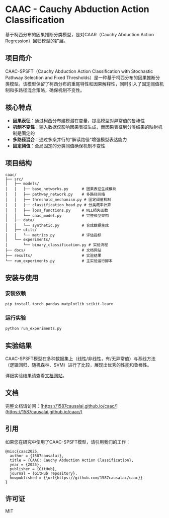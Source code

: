 # CAAC - Cauchy Abduction Action Classification

基于柯西分布的因果推断分类模型，是对CAAR（Cauchy Abduction Action Regression）回归模型的扩展。

## 项目简介

CAAC-SPSFT（Cauchy Abduction Action Classification with Stochastic Pathway Selection and Fixed Thresholds）是一种基于柯西分布的因果推断分类模型。该模型保留了柯西分布的重尾特性和因果解释性，同时引入了固定阈值机制和多路径混合策略，确保机制不变性。

## 核心特点

- **因果表征**：通过柯西分布建模潜在变量，提高模型对异常值的鲁棒性
- **机制不变性**：输入数据仅影响因果表征生成，而因果表征到分类结果的映射机制是固定的
- **多路径混合**：通过多条并行的"解读路径"增强模型表达能力
- **固定阈值**：全局固定的分类阈值确保机制不变性

## 项目结构

```
caac/
├── src/
│   ├── models/
│   │   ├── base_networks.py      # 因果表征生成模块
│   │   ├── pathway_network.py    # 多路径网络
│   │   ├── threshold_mechanism.py # 固定阈值机制
│   │   ├── classification_head.py # 分类概率计算
│   │   ├── loss_functions.py     # NLL损失函数
│   │   └── caac_model.py         # 完整模型架构
│   ├── data/
│   │   └── synthetic.py          # 合成数据生成
│   ├── utils/
│   │   └── metrics.py            # 评估指标
│   └── experiments/
│       └── binary_classification.py # 实验流程
├── docs/                         # 文档网站
├── results/                      # 实验结果
└── run_experiments.py            # 主实验运行脚本
```

## 安装与使用

### 安装依赖

```bash
pip install torch pandas matplotlib scikit-learn
```

### 运行实验

```bash
python run_experiments.py
```

## 实验结果

CAAC-SPSFT模型在多种数据集上（线性/非线性，有/无异常值）与基线方法（逻辑回归、随机森林、SVM）进行了比较，展现出优秀的性能和鲁棒性。

详细实验结果请查看[文档网站](https://1587causalai.github.io/caac/)。

## 文档

完整文档请访问：[https://1587causalai.github.io/caac/](https://1587causalai.github.io/caac/)

## 引用

如果您在研究中使用了CAAC-SPSFT模型，请引用我们的工作：

```
@misc{caac2025,
  author = {1587causalai},
  title = {CAAC: Cauchy Abduction Action Classification},
  year = {2025},
  publisher = {GitHub},
  journal = {GitHub repository},
  howpublished = {\url{https://github.com/1587causalai/caac}}
}
```

## 许可证

MIT
